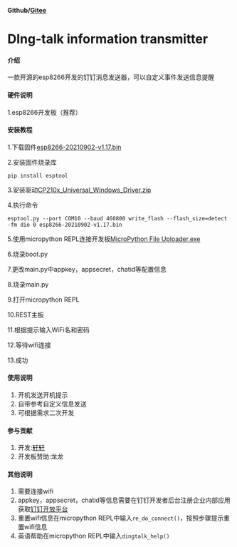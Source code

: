  **Github/[Gitee](http://gitee.com/cyx200902/ding-talk-information-transmitter)**
# DIng-talk information transmitter

#### 介绍
一款开源的esp8266开发的钉钉消息发送器，可以自定义事件发送信息提醒

#### 硬件说明
1.esp8266开发板（推荐）


#### 安装教程

1.下载固件[esp8266-20210902-v1.17.bin](http://github.com/cyx200902/ding-talk-information-transmitter/blob/master/tools/esp8266-20210902-v1.17.bin)

2.安装固件烧录库

    pip install esptool

3.安装驱动[CP210x_Universal_Windows_Driver.zip](https://github.com/cyx200902/ding-talk-information-transmitter/blob/master/tools/CP210x_Universal_Windows_Driver.zip)

4.执行命令

    esptool.py --port COM10 --baud 460800 write_flash --flash_size=detect -fm dio 0 esp8266-20210902-v1.17.bin

5.使用micropython REPL连接开发板[MicroPython File Uploader.exe](http://github.com/cyx200902/ding-talk-information-transmitter/blob/master/tools/MicroPython%20File%20Uploader.exe)

6.烧录boot.py

7.更改main.py中appkey，appsecret，chatid等配置信息

8.烧录main.py

9.打开micropython REPL

10.REST主板

11.根据提示输入WiFi名和密码

12.等待wifi连接

13.成功


#### 使用说明

1.  开机发送开机提示
2.  自带参考自定义信息发送
3.  可根据需求二次开发

#### 参与贡献

1.  开发:[轩轩](http://gitee.com/cyx200902)
2.  开发板赞助:龙龙


#### 其他说明

1.  需要连接wifi
2.  appkey，appsecret，chatid等信息需要在钉钉开发者后台注册企业内部应用获取[钉钉开放平台](http://open-dev.dingtalk.com/)
3.  重置wifi信息在micropython REPL中输入`re_do_connect()`，按照步骤提示重置wifi信息
4.  英语帮助在micropython REPL中输入`dingtalk_help()`

